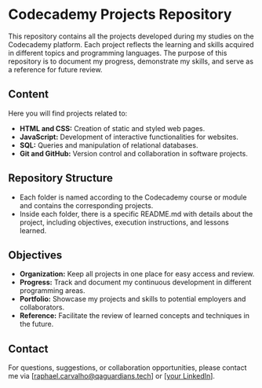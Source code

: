 # Codecademy Projects Repository

This repository contains all the projects developed during my studies on the Codecademy platform. Each project reflects the learning and skills acquired in different topics and programming languages. The purpose of this repository is to document my progress, demonstrate my skills, and serve as a reference for future review.

## Content

Here you will find projects related to:

- **HTML and CSS:** Creation of static and styled web pages.
- **JavaScript:** Development of interactive functionalities for websites.
- **SQL:** Queries and manipulation of relational databases.
- **Git and GitHub:** Version control and collaboration in software projects.

## Repository Structure

- Each folder is named according to the Codecademy course or module and contains the corresponding projects.
- Inside each folder, there is a specific README.md with details about the project, including objectives, execution instructions, and lessons learned.

## Objectives

- **Organization:** Keep all projects in one place for easy access and review.
- **Progress:** Track and document my continuous development in different programming areas.
- **Portfolio:** Showcase my projects and skills to potential employers and collaborators.
- **Reference:** Facilitate the review of learned concepts and techniques in the future.

## Contact

For questions, suggestions, or collaboration opportunities, please contact me via [raphael.carvalho@qaguardians.tech] or [[your LinkedIn](https://www.linkedin.com/in/raphael-carvalho-675147130/)].
